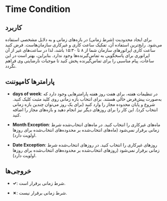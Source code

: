 

# Time Condition

## کاربرد

برای ایجاد محدودیت (شرط زمانی) در بازه‌‌های زمانی و به دلایل مشخصی استفاده می‌‌شود. رایج‌ترین استفاده آن، تفکیک ساعت کاری و غیرکاری سازمان‌‌هاست. فرض کنید ساعت کاری اپراتور‌‌های سازمان شما از ۸ تا ۱۵:۳۰ باشد، لذا در ساعت‌‌های غیر از آن اپراتوری برای پاسخگویی به تماس‌گیرنده‌‌ها وجود ندارد. بنابراین، بهتر است در این ساعات، پیام مناسبی را برای تماس‌گیرنده پخش کنید تا موجبات نارضایتی وی فراهم نگردد.


## پارامترها کامپوننت

- **days of week**: در تنظیمات هفته، برای هفت روز هفته پارامترهایی وجود دارد که به‌صورت پیش‌‌فرض خالی هستند. برای انتخاب بازه زمانی روی کلید مثبت کلیک کنید. شروع و پایان محدوده مجاز را وارد کنید (برای یک روز می‌‌توان چندین بازه زمانی انتخاب کرد). این کار را برای روز‌‌های دیگر نیز انجام دهید و بازه‌‌های مجاز را اضافه کنید.

- **Month Exception**: ماه‌‌های غیرکاری را انتخاب کنید. در ماه‌‌های انتخاب‌شده شرط زمانی برقرار نمی‌شود (ماه‌‌های انتخاب‌شده بر محدوده‌‌های انتخاب‌شده برای روزها اولویت دارد).

- **Date Exception**: روز‌‌های غیرکاری را انتخاب کنید. در روز‌‌های انتخاب‌شده شرط زمانی برقرار نمی‌شود (روزهای انتخاب‌شده بر محدوده‌‌های انتخاب‌شده برای روز‌‌ها اولویت دارد).


## خروجی‌ها

- **✓**: شرط زمانی برقرار است.

- **✗**: شرط زمانی برقرار نیست.